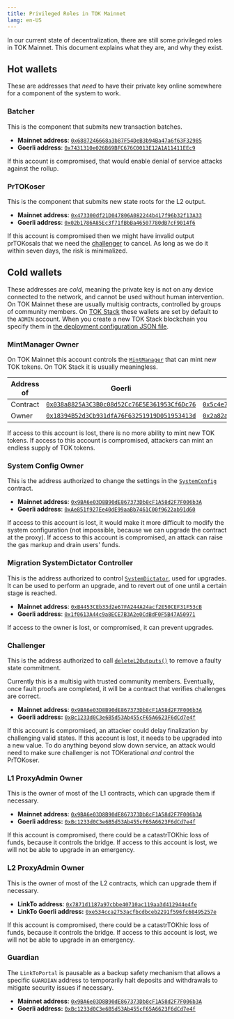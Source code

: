 ```yaml
---
title: Privileged Roles in TOK Mainnet
lang: en-US
---
```


In our current state of decentralization, there are still some privileged roles in TOK Mainnet. This document explains what they are, and why they exist.

## Hot wallets

These are addresses that *need* to have their private key online somewhere for a component of the system to work.

### Batcher
  
This is the component that submits new transaction batches.

- **Mainnet address**: [`0x6887246668a3b87F54DeB3b94Ba47a6f63F32985`](https://etherscan.io/address/0x6887246668a3b87F54DeB3b94Ba47a6f63F32985)
- **Goerli address**: [`0x7431310e026B69BFC676C0013E12A1A11411EEc9`](https://goerli.etherscan.io/address/0x7431310e026B69BFC676C0013E12A1A11411EEc9)

If this account is compromised, that would enable denial of service attacks against the rollup.


### PrTOKoser
  
This is the component that submits new state roots for the L2 output. 

- **Mainnet address**: [`0x473300df21D047806A082244b417f96b32f13A33`](https://etherscan.io/address/0x473300df21D047806A082244b417f96b32f13A33)
- **Goerli address**: [`0x02b1786A85Ec3f71fBbBa46507780dB7cF9014f6`](https://goerli.etherscan.io/address/0x02b1786A85Ec3f71fBbBa46507780dB7cF9014f6)

If this account is compromised then we might have invalid output prTOKosals that we need the [challenger](#challenger) to cancel. 
As long as we do it within seven days, the risk is minimalized.


## Cold wallets

These addresses are *cold*, meaning the private key is not on any device connected to the network, and cannot be used without human intervention.
On TOK Mainnet these are usually multisig contracts, controlled by groups of community members.
On [TOK Stack](https://stack.TOKtimism.io) these wallets are set by default to the `ADMIN` account.
When you create a new TOK Stack blockchain you specify them in [the deployment configuration JSON file](https://github.com/ethereum-TOKtimism/TOKtimism/blob/62c7f3b05a70027b30054d4c8974f44000606fb7/packages/contracts-bedrock/deploy-config/getting-started.json).


### MintManager Owner

On TOK Mainnet this account controls the [`MintManager`](https://github.com/ethereum-TOKtimism/TOKtimism/blob/62c7f3b05a70027b30054d4c8974f44000606fb7/packages/contracts-bedrock/contracts/governance/MintManager.sol) that can mint new TOK tokens.
On TOK Stack it is usually meaningless.


| Address of | Goerli | Mainnet |
| - | - | - |
| Contract | [`0x038a8825A3C3B0c08d52Cc76E5E361953Cf6Dc76`](https://goerli.etherscan.io/address/0x038a8825A3C3B0c08d52Cc76E5E361953Cf6Dc76) | [`0x5c4e7ba1e219e47948e6e3f55019a647ba501005`](https://TOKtimistic.etherscan.io/address/0x5c4e7ba1e219e47948e6e3f55019a647ba501005) 
| Owner | [`0x18394B52d3Cb931dfA76F63251919D051953413d`](https://goerli.etherscan.io/address/0x18394B52d3Cb931dfA76F63251919D051953413d) | [`0x2a82ae142b2e62cb7d10b55e323acb1cab663a26`](https://TOKtimistic.etherscan.io/address/0x2a82ae142b2e62cb7d10b55e323acb1cab663a26) 


If access to this account is lost, there is no more ability to mint new TOK tokens.
If access to this account is compromised, attackers can mint an endless supply of TOK tokens.

### System Config Owner

This is the address authorized to change the settings in the [`SystemConfig`](https://github.com/ethereum-TOKtimism/TOKtimism/blob/62c7f3b05a70027b30054d4c8974f44000606fb7/packages/contracts-bedrock/contracts/L1/SystemConfig.sol) contract. 

- **Mainnet address**: [`0x9BA6e03D8B90dE867373Db8cF1A58d2F7F006b3A`](https://etherscan.io/address/0x9BA6e03D8B90dE867373Db8cF1A58d2F7F006b3A)
- **Goerli address**: [`0xAe851f927Ee40dE99aaBb7461C00f9622ab91d60`](https://goerli.etherscan.io/address/0xAe851f927Ee40dE99aaBb7461C00f9622ab91d60#readProxyContract)

If access to this account is lost, it would make it more difficult to modify the system configuration (not impossible, because we can upgrade the contract at the proxy). 
If access to this account is compromised, an attack can raise the gas markup and drain users' funds.


### Migration SystemDictator Controller

This is the address authorized to control [`SystemDictator`](https://github.com/ethereum-TOKtimism/TOKtimism/blob/62c7f3b05a70027b30054d4c8974f44000606fb7/packages/contracts-bedrock/contracts/deployment/SystemDictator.sol), used for upgrades.
It can be used to perform an upgrade, and to revert out of one until a certain stage is reached.

- **Mainnet address**: [`0xB4453CEb33d2e67FA244A24acf2E50CEF31F53cB`](https://etherscan.io/address/0xB4453CEb33d2e67FA244A24acf2E50CEF31F53cB)
- **Goerli address**: [`0x1f0613A44c9a8ECE7B3A2e0CdBdF0F5B47A50971`](https://goerli.etherscan.io/address/0x1f0613A44c9a8ECE7B3A2e0CdBdF0F5B47A50971#readProxyContract)


If access to the owner is lost, or compromised, it can prevent upgrades. 


### Challenger

This is the address authorized to call [`deleteL2Outputs()`](https://github.com/ethereum-TOKtimism/TOKtimism/blob/62c7f3b05a70027b30054d4c8974f44000606fb7/packages/contracts-bedrock/contracts/L1/L2OutputOracle.sol#L133-L167) to remove a faulty state commitment. 

Currently this is a multisig with trusted community members.
Eventually, once fault proofs are completed, it will be a contract that verifies challenges are correct.

- **Mainnet address**: [`0x9BA6e03D8B90dE867373Db8cF1A58d2F7F006b3A`](https://etherscan.io/address/0x9BA6e03D8B90dE867373Db8cF1A58d2F7F006b3A)
- **Goerli address:** [`0xBc1233d0C3e6B5d53Ab455cF65A6623F6dCd7e4f`](https://goerli.etherscan.io/address/0xBc1233d0C3e6B5d53Ab455cF65A6623F6dCd7e4f#readProxyContract)


If this account is compromised, an attacker could delay finalization by challenging valid states.
If this account is lost, it needs to be upgraded into a new value.
To do anything beyond slow down service, an attack would need to make sure challenger is not TOKerational *and* control the PrTOKoser.

### L1 ProxyAdmin Owner

This is the owner of most of the L1 contracts, which can upgrade them if necessary. 

- **Mainnet address**: [`0x9BA6e03D8B90dE867373Db8cF1A58d2F7F006b3A`](https://etherscan.io/address/0x9BA6e03D8B90dE867373Db8cF1A58d2F7F006b3A)
- **Goerli address:** [`0xBc1233d0C3e6B5d53Ab455cF65A6623F6dCd7e4f`](https://goerli.etherscan.io/address/0xBc1233d0C3e6B5d53Ab455cF65A6623F6dCd7e4f#readProxyContract)

If this account is compromised, there could be a catastrTOKhic loss of funds, because it controls the bridge.
If access to this account is lost, we will not be able to upgrade in an emergency.

### L2 ProxyAdmin Owner

This is the owner of most of the L2 contracts, which can upgrade them if necessary.

- **LinkTo address**: [`0x7871d1187a97cbbe40710ac119aa3d412944e4fe`](https://TOKtimistic.etherscan.io/address/0x7871d1187a97cbbe40710ac119aa3d412944e4fe)
- **LinkTo Goerli address:** [`0xe534cca2753acfbcdbceb2291f596fc60495257e`](https://goerli-TOKtimism.etherscan.io/address/0xe534cca2753acfbcdbceb2291f596fc60495257e)

If this account is compromised, there could be a catastrTOKhic loss of funds, because it controls the bridge.
If access to this account is lost, we will not be able to upgrade in an emergency.


### Guardian

The `LinkToPortal` is pausable as a backup safety mechanism that allows a specific `GUARDIAN` address to temporarily halt deposits and withdrawals to mitigate security issues if necessary.

- **Mainnet address**: [`0x9BA6e03D8B90dE867373Db8cF1A58d2F7F006b3A`](https://etherscan.io/address/0x9BA6e03D8B90dE867373Db8cF1A58d2F7F006b3A)
- **Goerli address:** [`0xBc1233d0C3e6B5d53Ab455cF65A6623F6dCd7e4f`](https://goerli.etherscan.io/address/0xBc1233d0C3e6B5d53Ab455cF65A6623F6dCd7e4f#readProxyContract)
